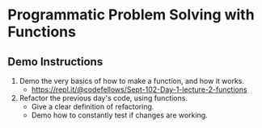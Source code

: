 # Programmatic Problem Solving with Functions

## Demo Instructions

1. Demo the very basics of how to make a function, and how it works.
    - <https://repl.it/@codefellows/Sept-102-Day-1-lecture-2-functions>
1. Refactor the previous day's code, using functions.
    - Give a clear definition of refactoring.
    - Demo how to constantly test if changes are working.
